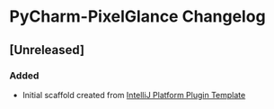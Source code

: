 <!-- Keep a Changelog guide -> https://keepachangelog.com -->

# PyCharm-PixelGlance Changelog

## [Unreleased]
### Added
- Initial scaffold created from [IntelliJ Platform Plugin Template](https://github.com/JetBrains/intellij-platform-plugin-template)
